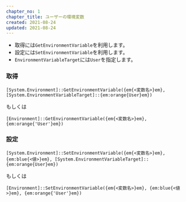 ```yaml
---
chapter_no: 1
chapter_title: ユーザーの環境変数
created: 2021-08-24
updated: 2021-08-24
---
```

- 取得には`GetEnvironmentVariable`を利用します。
- 設定には`SetEnvironmentVariable`を利用します。
- `EnvironmentVariableTarget`には`User`を指定します。

### 取得
```
[System.Environment]::GetEnvironmentVariable({em{<変数名>}em}, [System.EnvironmentVariableTarget]::{em:orange{User}em})
```
もしくは
```:省略して書いた場合
[Environment]::GetEnvironmentVariable({em{<変数名>}em}, {em:orange{'User'}em})
```

### 設定
```
[System.Environment]::SetEnvironmentVariable({em{<変数名>}em}, {em:blue{<値>}em}, [System.EnvironmentVariableTarget]::{em:orange{User}em})
```
もしくは
```:省略して書いた場合
[Environment]::SetEnvironmentVariable({em{<変数名>}em}, {em:blue{<値>}em}, {em:orange{'User'}em})
```
